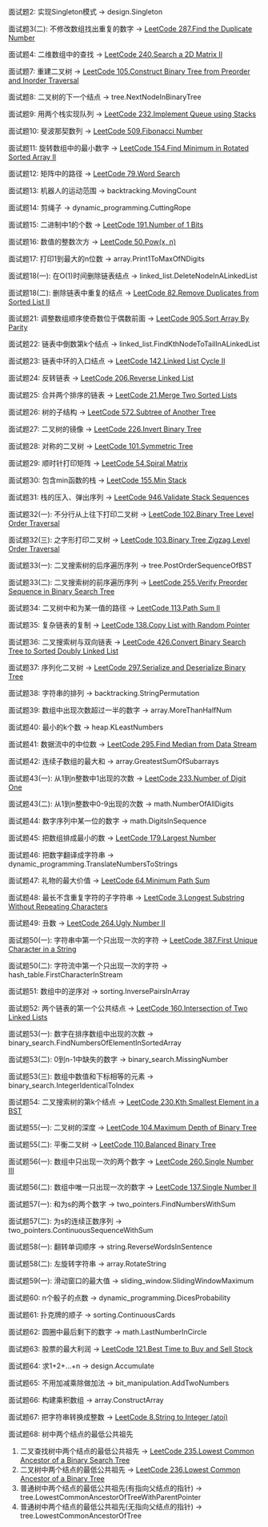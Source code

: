 面试题2: 实现Singleton模式 -> design.Singleton

面试题3(二): 不修改数组找出重复的数字 -> [LeetCode 287.Find the Duplicate Number](https://github.com/daocrossover/Leetcode-Java/blob/master/src/two_pointers/FindTheDuplicateNumber.java)

面试题4: 二维数组中的查找 -> [LeetCode 240.Search a 2D Matrix II](https://github.com/daocrossover/Leetcode-Java/blob/master/src/binary_search/SearchA2DMatrixII.java)

面试题7: 重建二叉树 -> [LeetCode 105.Construct Binary Tree from Preorder and Inorder Traversal](https://github.com/daocrossover/Leetcode-Java/blob/master/src/tree/ConstructBinaryTreeFromPreorderAndInorderTraversal.java)

面试题8: 二叉树的下一个结点 -> tree.NextNodeInBinaryTree

面试题9: 用两个栈实现队列 -> [LeetCode 232.Implement Queue using Stacks](https://github.com/daocrossover/Leetcode-Java/blob/master/src/stack/ImplementQueueUsingStacks.java)

面试题10: 斐波那契数列 -> [LeetCode 509.Fibonacci Number](https://github.com/daocrossover/Leetcode-Java/blob/master/src/dynamic_programming/FibonacciNumber.java)

面试题11: 旋转数组中的最小数字 -> [LeetCode 154.Find Minimum in Rotated Sorted Array II](https://github.com/daocrossover/Leetcode-Java/blob/master/src/binary_search/FindMinimuminRotatedSortedArrayII.java)

面试题12: 矩阵中的路径 -> [LeetCode 79.Word Search](https://github.com/daocrossover/Leetcode-Java/blob/master/src/backtracking/WordSearch.java)

面试题13: 机器人的运动范围 -> backtracking.MovingCount

面试题14: 剪绳子 -> dynamic_programming.CuttingRope

面试题15: 二进制中1的个数 -> [LeetCode 191.Number of 1 Bits](https://github.com/daocrossover/Leetcode-Java/blob/master/src/bit_manipulation/NumberOf1Bits.java)

面试题16: 数值的整数次方 -> [LeetCode 50.Pow(x, n)](https://github.com/daocrossover/Leetcode-Java/blob/master/src/math/Pow.java)

面试题17: 打印1到最大的n位数 -> array.Print1ToMaxOfNDigits

面试题18(一): 在O(1)时间删除链表结点 -> linked_list.DeleteNodeInALinkedList

面试题18(二): 删除链表中重复的结点 -> [LeetCode 82.Remove Duplicates from Sorted List II](https://github.com/daocrossover/Leetcode-Java/blob/master/src/linked_list/RemoveDuplicatesFromSortedListII.java)

面试题21: 调整数组顺序使奇数位于偶数前面 -> [LeetCode 905.Sort Array By Parity](https://github.com/daocrossover/Leetcode-Java/blob/master/src/two_pointers/SortArrayByParity.java)

面试题22: 链表中倒数第k个结点 -> linked_list.FindKthNodeToTailInALinkedList

面试题23: 链表中环的入口结点 -> [LeetCode 142.Linked List Cycle II](https://github.com/daocrossover/Leetcode-Java/blob/master/src/linked_list/LinkedListCycleII.java)

面试题24: 反转链表 -> [LeetCode 206.Reverse Linked List](https://github.com/daocrossover/Leetcode-Java/blob/master/src/linked_list/ReverseLinkedList.java)

面试题25: 合并两个排序的链表 -> [LeetCode 21.Merge Two Sorted Lists](https://github.com/daocrossover/Leetcode-Java/blob/master/src/linked_list/MergeTwoSortedLists.java)

面试题26: 树的子结构 -> [LeetCode 572.Subtree of Another Tree](https://github.com/daocrossover/Leetcode-Java/blob/master/src/tree/SubtreeOfAnotherTree.java)

面试题27: 二叉树的镜像 -> [LeetCode 226.Invert Binary Tree](https://github.com/daocrossover/Leetcode-Java/blob/master/src/tree/InvertBinaryTree.java)

面试题28: 对称的二叉树 -> [LeetCode 101.Symmetric Tree](https://github.com/daocrossover/Leetcode-Java/blob/master/src/tree/SymmetricTree.java)

面试题29: 顺时针打印矩阵 -> [LeetCode 54.Spiral Matrix](https://github.com/daocrossover/Leetcode-Java/blob/master/src/array/SpiralMatrix.java)

面试题30: 包含min函数的栈 -> [LeetCode 155.Min Stack](https://github.com/daocrossover/Leetcode-Java/blob/master/src/stack/DesignMinStack.java)

面试题31: 栈的压入、弹出序列 -> [LeetCode 946.Validate Stack Sequences](https://github.com/daocrossover/Leetcode-Java/blob/master/src/stack/ValidateStackSequences.java)

面试题32(一): 不分行从上往下打印二叉树 -> [LeetCode 102.Binary Tree Level Order Traversal](https://github.com/daocrossover/Leetcode-Java/blob/master/src/tree/BinaryTreeLevelOrderTraversal.java)

面试题32(三): 之字形打印二叉树 -> [LeetCode 103.Binary Tree Zigzag Level Order Traversal](https://github.com/daocrossover/Leetcode-Java/blob/master/src/tree/BinaryTreeZigzagLevelOrderTraversal.java)

面试题33(一): 二叉搜索树的后序遍历序列 -> tree.PostOrderSequenceOfBST

面试题33(二): 二叉搜索树的前序遍历序列 -> [LeetCode 255.Verify Preorder Sequence in Binary Search Tree](https://github.com/daocrossover/Leetcode-Java/blob/master/src/tree/VerifyPreorderSequenceInBinarySearchTree.java)

面试题34: 二叉树中和为某一值的路径 -> [LeetCode 113.Path Sum II](https://github.com/daocrossover/Leetcode-Java/blob/master/src/tree/PathSumII.java)

面试题35: 复杂链表的复制 -> [LeetCode 138.Copy List with Random Pointer](https://github.com/daocrossover/Leetcode-Java/blob/master/src/linked_list/CopyListWithRandomPointer.java)

面试题36: 二叉搜索树与双向链表 -> [LeetCode 426.Convert Binary Search Tree to Sorted Doubly Linked List](https://github.com/daocrossover/Leetcode-Java/blob/master/src/tree/ConvertBinarySearchTreeToSortedDoublyLinkedList.java)

面试题37: 序列化二叉树 -> [LeetCode 297.Serialize and Deserialize Binary Tree](https://github.com/daocrossover/Leetcode-Java/blob/master/src/tree/SerializeAndDeserializeBinaryTree.java)

面试题38: 字符串的排列 -> backtracking.StringPermutation

面试题39: 数组中出现次数超过一半的数字 -> array.MoreThanHalfNum

面试题40: 最小的k个数 -> heap.KLeastNumbers

面试题41: 数据流中的中位数 -> [LeetCode 295.Find Median from Data Stream](https://github.com/daocrossover/Leetcode-Java/blob/master/src/heap/FindMedianFromDataStream.java)

面试题42: 连续子数组的最大和 -> array.GreatestSumOfSubarrays

面试题43(一): 从1到n整数中1出现的次数 -> [LeetCode 233.Number of Digit One](https://github.com/daocrossover/Leetcode-Java/blob/master/src/math/NumberOfDigitOne.java)

面试题43(二): 从1到n整数中0-9出现的次数 -> math.NumberOfAllDigits

面试题44: 数字序列中某一位的数字 -> math.DigitsInSequence

面试题45: 把数组排成最小的数 -> [LeetCode 179.Largest Number](https://github.com/daocrossover/Leetcode-Java/blob/master/src/sorting/LargestNumber.java)

面试题46: 把数字翻译成字符串 -> dynamic_programming.TranslateNumbersToStrings

面试题47: 礼物的最大价值 -> [LeetCode 64.Minimum Path Sum](https://github.com/daocrossover/Leetcode-Java/blob/master/src/dynamic_programming/MinimumPathSum.java)

面试题48: 最长不含重复字符的子字符串 -> [LeetCode 3.Longest Substring Without Repeating Characters](https://github.com/daocrossover/Leetcode-Java/blob/master/src/slide_window/LongestSubstringWithoutRepeatingCharacters.java)

面试题49: 丑数 -> [LeetCode 264.Ugly Number II](https://github.com/daocrossover/Leetcode-Java/blob/master/src/dynamic_programming/UglyNumberII.java)

面试题50(一): 字符串中第一个只出现一次的字符 -> [LeetCode 387.First Unique Character in a String](https://github.com/daocrossover/Leetcode-Java/blob/master/src/hash_table/FirstUniqueCharacterInAString.java)

面试题50(二): 字符流中第一个只出现一次的字符 -> hash_table.FirstCharacterInStream

面试题51: 数组中的逆序对 -> sorting.InversePairsInArray

面试题52: 两个链表的第一个公共结点 -> [LeetCode 160.Intersection of Two Linked Lists](https://github.com/daocrossover/Leetcode-Java/blob/master/src/two_pointers/IntersectionOfTwoLinkedLists.java)

面试题53(一): 数字在排序数组中出现的次数 -> binary_search.FindNumbersOfElementInSortedArray

面试题53(二): 0到n-1中缺失的数字 -> binary_search.MissingNumber

面试题53(三): 数组中数值和下标相等的元素 -> binary_search.IntegerIdenticalToIndex

面试题54: 二叉搜索树的第k个结点 -> [LeetCode 230.Kth Smallest Element in a BST](https://github.com/daocrossover/Leetcode-Java/blob/master/src/tree/KthSmallestElementInABST.java)

面试题55(一): 二叉树的深度 -> [LeetCode 104.Maximum Depth of Binary Tree](https://github.com/daocrossover/Leetcode-Java/blob/master/src/tree/MaximumDepthOfBinaryTree.java)

面试题55(二): 平衡二叉树 -> [LeetCode 110.Balanced Binary Tree](https://github.com/daocrossover/Leetcode-Java/blob/master/src/tree/BalancedBinaryTree.java)

面试题56(一): 数组中只出现一次的两个数字 -> [LeetCode 260.Single Number III](https://github.com/daocrossover/Leetcode-Java/blob/master/src/bit_manipulation/SingleNumberIII.java)

面试题56(二): 数组中唯一只出现一次的数字 -> [LeetCode 137.Single Number II](https://github.com/daocrossover/Leetcode-Java/blob/master/src/bit_manipulation/SingleNumberII.java)

面试题57(一): 和为s的两个数字 -> two_pointers.FindNumbersWithSum

面试题57(二): 为s的连续正数序列 -> two_pointers.ContinuousSequenceWithSum

面试题58(一): 翻转单词顺序 -> string.ReverseWordsInSentence

面试题58(二): 左旋转字符串 -> array.RotateString

面试题59(一): 滑动窗口的最大值 -> sliding_window.SlidingWindowMaximum

面试题60: n个骰子的点数 -> dynamic_programming.DicesProbability

面试题61: 扑克牌的顺子 -> sorting.ContinuousCards

面试题62: 圆圈中最后剩下的数字 -> math.LastNumberInCircle

面试题63: 股票的最大利润 -> [LeetCode 121.Best Time to Buy and Sell Stock](https://github.com/daocrossover/Leetcode-Java/blob/master/src/dynamic_programming/BestTimeToBuyAndSellStock.java)

面试题64: 求1+2+…+n -> design.Accumulate

面试题65: 不用加减乘除做加法 -> bit_manipulation.AddTwoNumbers

面试题66: 构建乘积数组 -> array.ConstructArray

面试题67: 把字符串转换成整数 -> [LeetCode 8.String to Integer (atoi)](https://github.com/daocrossover/Leetcode-Java/blob/master/src/string/StringToInteger.java)

面试题68: 树中两个结点的最低公共祖先
1. 二叉查找树中两个结点的最低公共祖先 -> [LeetCode 235.Lowest Common Ancestor of a Binary Search Tree](https://github.com/daocrossover/Leetcode-Java/blob/master/src/tree/LowestCommonAncestorOfABinarySearchTree.java)
2. 二叉树中两个结点的最低公共祖先 -> [LeetCode 236.Lowest Common Ancestor of a Binary Tree](https://github.com/daocrossover/Leetcode-Java/blob/master/src/tree/LowestCommonAncestorOfABinaryTree.java)
3. 普通树中两个结点的最低公共祖先(有指向父结点的指针) -> tree.LowestCommonAncestorOfTreeWithParentPointer
4. 普通树中两个结点的最低公共祖先(无指向父结点的指针) -> tree.LowestCommonAncestorOfTree